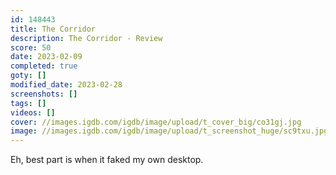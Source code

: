 ```yaml
---
id: 148443
title: The Corridor
description: The Corridor - Review
score: 50
date: 2023-02-09
completed: true
goty: []
modified_date: 2023-02-28
screenshots: []
tags: []
videos: []
cover: //images.igdb.com/igdb/image/upload/t_cover_big/co31gj.jpg
image: //images.igdb.com/igdb/image/upload/t_screenshot_huge/sc9txu.jpg
---
```

Eh, best part is when it faked my own desktop.